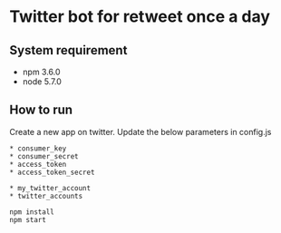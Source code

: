 # Twitter bot for retweet once a day

## System requirement

 - npm 3.6.0
 - node 5.7.0


## How to run

  Create a new app on twitter. Update the below parameters in config.js

    * consumer_key
    * consumer_secret
    * access_token
    * access_token_secret
 
    * my_twitter_account
    * twitter_accounts
 
 
 ```
 npm install
 npm start
 ```

